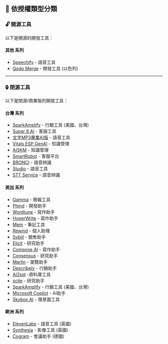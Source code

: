 ## 📜 依授權類型分類

<!-- ### 開源 -->
<h3 id="opensource">🔓 開源工具</h3>

以下是開源的開發工具：

#### 其他 系列
- [Speechify](../../tools/application.md#speechify) - 語音工具
- [Qodo Merge](../../tools/application.md#qodo-merge) - 開發工具 (以色列)

---

<!-- ### 閉源 -->
<h3 id="closedsource">🔒 閉源工具</h3>

以下是閉源/商業版的開發工具：

#### 台灣 系列
- [SparkAmplify](../../tools/application.md#sparkamplify) - 行銷工具 (美國、台灣)
- [Super 8 AI](../../tools/application.md#super-8-ai) - 客服工具
- [文字MP3專業AI版](../../tools/application.md#iqt-ai) - 語音工具
- [Vitals ESP GenAI](../../tools/application.md#vitals-esp-genai) - 知識管理
- [AISKM](../../tools/application.md#aiskm) - 知識管理
- [SmartRobot](../../tools/application.md#smartrobot) - 客服平台
- [BRONCI](../../tools/application.md#bronci) - 語音辨識
- [Studio](../../tools/application.md#studio) - 語音工具
- [STT Service](../../tools/application.md#stt-service) - 語音辨識

#### 美加 系列
- [Gamma](../../tools/application.md#gamma) - 簡報工具
- [Phind](../../tools/application.md#phind) - 開發助手
- [Wordtune](../../tools/application.md#wordtune) - 寫作助手
- [HyperWrite](../../tools/application.md#hyperWrite) - 寫作助手
- [Mem](../../tools/application.md#mem) - 筆記工具
- [Rewind](../../tools/application.md#rewind) - 個人助理
- [Sybill](../../tools/application.md#sybill) - 銷售助手
- [Elicit](../../tools/application.md#elicit) - 研究助手
- [Compose AI](../../tools/application.md#compose-ai) - 寫作助手
- [Consensus](../../tools/application.md#consensus) - 研究助手
- [Merlin](../../tools/application.md#merlin) - 瀏覽助手
- [Describely](../../tools/application.md#Describely) - 行銷助手
- [AI2sql](../../tools/application.md#ai2sql) -資料庫工具
- [scite](../../tools/application.md#scite) - 研究助手
- [SparkAmplify](../../tools/application.md#sparkamplify) - 行銷工具 (美國、台灣)
- [Microsoft Copilot](../../tools/application.md#microsoft-copilot) - AI助手
- [Skybox AI](../../tools/application.md#skybox-ai) - 環景圖工具

#### 歐洲 系列
- [ElevenLabs](../../tools/application.md#elevenlabs) - 語音工具 (英國)
- [Synthesia](../../tools/application.md#synthesia) - 影像工具 (英國)
- [Cogram](../../tools/application.md#cogram) - 會議助手 (德國)
